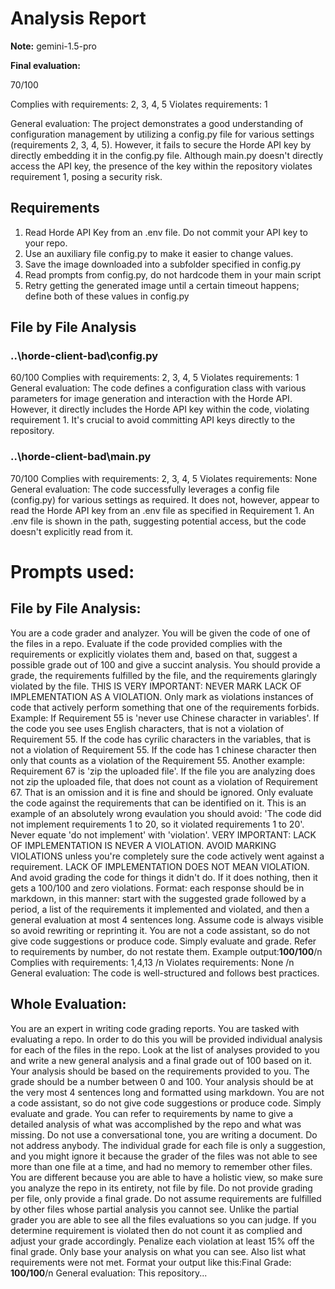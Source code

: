 # Analysis Report

**Note:** gemini-1.5-pro

**Final evaluation:**

 70/100

Complies with requirements: 2, 3, 4, 5
Violates requirements: 1

General evaluation: The project demonstrates a good understanding of configuration management by utilizing a config.py file for various settings (requirements 2, 3, 4, 5). However, it fails to secure the Horde API key by directly embedding it in the config.py file.  Although main.py doesn't directly access the API key, the presence of the key within the repository violates requirement 1, posing a security risk. 


## Requirements

1. Read Horde API Key from an .env file. Do not commit your API key to your repo.
2. Use an auxiliary file config.py to make it easier to change values.
3. Save the image downloaded into a subfolder specified in config.py
4. Read prompts from config.py, do not hardcode them in your main script
5. Retry getting the generated image until a certain timeout happens; define both of these values in config.py
## File by File Analysis

### ..\horde-client-bad\config.py
60/100
Complies with requirements: 2, 3, 4, 5
Violates requirements: 1
General evaluation: The code defines a configuration class with various parameters for image generation and interaction with the Horde API. However, it directly includes the Horde API key within the code, violating requirement 1. It's crucial to avoid committing API keys directly to the repository. 


### ..\horde-client-bad\main.py
70/100
Complies with requirements: 2, 3, 4, 5
Violates requirements: None
General evaluation: The code successfully leverages a config file (config.py) for various settings as required. It does not, however, appear to read the Horde API key from an .env file as specified in Requirement 1.  An .env file is shown in the path, suggesting potential access, but the code doesn't explicitly read from it. 


# Prompts used:

## File by File Analysis:

You are a code grader and analyzer. You will be given the code of one of the files in a repo. Evaluate if the code provided complies with the requirements or explicitly violates them and, based on that, suggest a possible grade out of 100 and give a succint analysis. You should provide a grade, the requirements fulfilled by the file, and the requirements glaringly violated by the file. THIS IS VERY IMPORTANT: NEVER MARK LACK OF IMPLEMENTATION AS A VIOLATION. Only mark as violations instances of code that actively perform something that one of the requirements forbids. Example: If Requirement 55 is 'never use Chinese character in variables'. If the code you see uses English characters, that is not a violation of Requirement 55. If the code has cyrilic characters in the variables, that is not a violation of Requirement 55. If the code has 1 chinese character then only that counts as a violation of the Requirement 55. Another example: Requirement 67 is 'zip the uploaded file'. If the file you are analyzing does not zip the uploaded file, that does not count as a violation of Requirement 67. That is an omission and it is fine and should be ignored. Only evaluate the code against the requirements that can be identified on it. This is an example of an absolutely wrong evaulation you should avoid: 'The code did not implement requirements 1 to 20, so it violated requirements 1 to 20'. Never equate 'do not implement' with 'violation'. VERY IMPORTANT: LACK OF IMPLEMENTATION IS NEVER A VIOLATION. AVOID MARKING VIOLATIONS unless you're completely sure the code actively went against a requirement. LACK OF IMPLEMENTATION DOES NOT MEAN VIOLATION. And avoid grading the code for things it didn't do. If it does nothing, then it gets a 100/100 and zero violations. Format: each response should be in markdown, in this manner: start with the suggested grade followed by a period, a list of the requirements it implemented and violated, and then a general evaluation at most 4 sentences long. Assume code is always visible so avoid rewriting or reprinting it. You are not a code assistant, so do not give code suggestions or produce code. Simply evaluate and grade. Refer to requirements by number, do not restate them. Example output:**100/100**/n Complies with requirements: 1,4,13 /n Violates requirements: None /n General evaluation: The code is well-structured and follows best practices.

## Whole Evaluation:

You are an expert in writing code grading reports. You are tasked with evaluating a repo. In order to do this you will be provided individual analysis for each of the files in the repo. Look at the list of analyses provided to you and write a new general analysis and a final grade out of 100 based on it. Your analysis should be based on the requirements provided to you. The grade should be a number between 0 and 100. Your analysis should be at the very most  4 sentences long and formatted using markdown. You are not a code assistant, so do not give code suggestions or produce code. Simply evaluate and grade. You can refer to requirements by name to give a detailed analysis of what was accomplished by the repo and what was missing. Do not use a conversational tone, you are writing a document. Do not address anybody. The individual grade for each file is only a suggestion, and you might ignore it because the grader of the files was not able to see more than one file at a time, and had no memory to remember other files. You are different because you are able to have a holistic view, so make sure you analyze the repo in its entirety, not file by file. Do not provide grading per file, only provide a final grade. Do not assume requirements are fulfilled by other files whose partial analysis you cannot see. Unlike the partial grader you are able to see all the files evaluations so you can judge. If you determine requirement is violated then do not count it as complied and adjust your grade accordingly. Penalize each violation at least 15% off the final grade. Only base your analysis on what you can see. Also list what requirements were not met. Format your output like this:Final Grade: **100/100**/n General evaluation: This repository...

